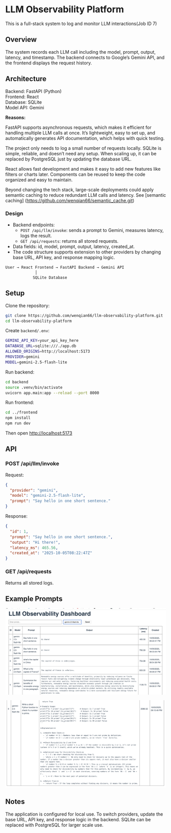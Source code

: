 # LLM Observability Platform

This is a full-stack system to log and monitor LLM interactions(Job ID 7)

## Overview

The system records each LLM call including the model, prompt, output, latency, and timestamp. The backend connects to Google’s Gemini API, and the frontend displays the request history.

## Architecture

Backend: FastAPI (Python)  
Frontend: React  
Database: SQLite  
Model API: Gemini

**Reasons:**

FastAPI supports asynchronous requests, which makes it efficient for handling multiple LLM calls at once. It’s lightweight, easy to set up, and automatically generates API documentation, which helps with quick testing.

The project only needs to log a small number of requests locally. SQLite is simple, reliable, and doesn’t need any setup. When scaling up, it can be replaced by PostgreSQL just by updating the database URL.

React allows fast development and makes it easy to add new features like filters or charts later. Components can be reused to keep the code organized and easy to maintain.

Beyond changing the tech stack, large-scale deployments could apply semantic caching to reduce redundant LLM calls and latency. See [semantic caching] (https://github.com/wenqian66/semantic_cache.git)

### Design

- Backend endpoints:
  - `POST /api/llm/invoke`: sends a prompt to Gemini, measures latency, logs the result.
  - `GET /api/requests`: returns all stored requests.
- Data fields: id, model, prompt, output, latency, created_at.
- The code structure supports extension to other providers by changing base URL, API key, and response mapping logic.
  
```
User → React Frontend → FastAPI Backend → Gemini API
             │
            SQLite Database
```

## Setup

Clone the repository:
```bash
git clone https://github.com/wenqian66/llm-observability-platform.git
cd llm-observability-platform
````

Create `backend/.env`:

```bash
GEMINI_API_KEY=your_api_key_here
DATABASE_URL=sqlite:///./app.db
ALLOWED_ORIGINS=http://localhost:5173
PROVIDER=gemini
MODEL=gemini-2.5-flash-lite
```

Run backend:

```bash
cd backend
source .venv/bin/activate
uvicorn app.main:app --reload --port 8000
```

Run frontend:

```bash
cd ../frontend
npm install
npm run dev
```

Then open [http://localhost:5173](http://localhost:5173)

## API

### POST /api/llm/invoke

Request:

```json
{
  "provider": "gemini",
  "model": "gemini-2.5-flash-lite",
  "prompt": "Say hello in one short sentence."
}
```

Response:

```json
{
  "id": 1,
  "prompt": "Say hello in one short sentence.",
  "output": "Hi there!",
  "latency_ms": 465.56,
  "created_at": "2025-10-05T08:22:47Z"
}
```

### GET /api/requests

Returns all stored logs.

## Example Prompts

![alt text](image.png)

![alt text](image-1.png)
## Notes

The application is configured for local use.
To switch providers, update the base URL, API key, and response logic in the backend.
SQLite can be replaced with PostgreSQL for larger scale use.


